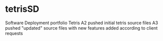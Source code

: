 # tetrisSD
Software Deployment portfolio Tetris
A2 pushed initial tetris source files
A3 pushed "updated" source files with new features added according to client requests
